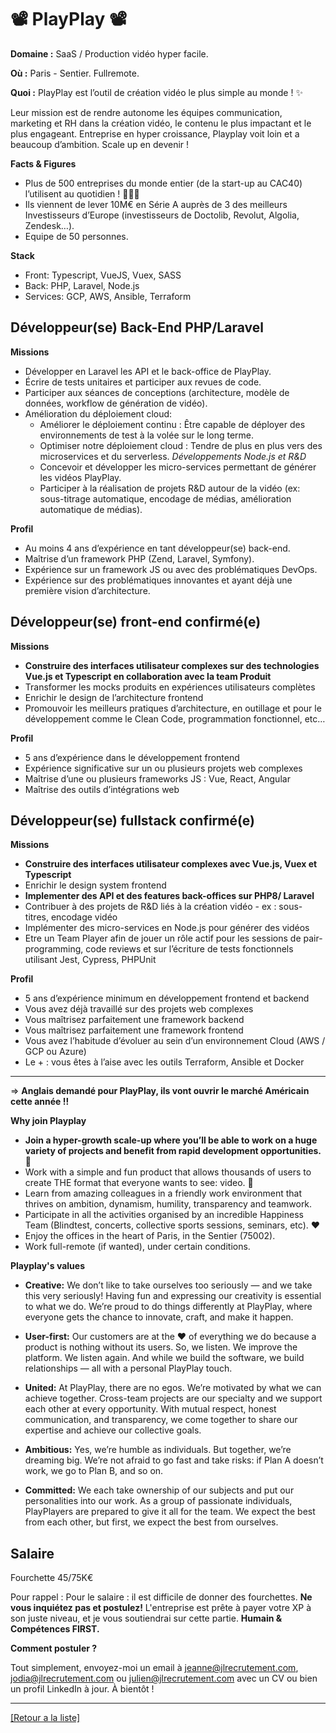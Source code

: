 # 📽️ PlayPlay 📽️

**Domaine :** SaaS / Production vidéo hyper facile.

**Où :** Paris - Sentier. Fullremote.

**Quoi :** PlayPlay est l’outil de création vidéo le plus simple au monde ! ✨

Leur mission est de rendre autonome les équipes communication, marketing et RH dans la création vidéo, le contenu le plus impactant et le plus engageant. 
Entreprise en hyper croissance, Playplay voit loin et a beaucoup d’ambition. Scale up en devenir !

**Facts & Figures**

* Plus de 500 entreprises du monde entier (de la start-up au CAC40) l’utilisent au quotidien ! 🌟🤩💫
* Ils viennent de lever 10M€ en Série A auprès de 3 des meilleurs Investisseurs d’Europe (investisseurs de Doctolib, Revolut, Algolia, Zendesk…).
* Equipe de 50 personnes.

**Stack**

* Front: Typescript, VueJS, Vuex, SASS
* Back: PHP, Laravel, Node.js
* Services: GCP, AWS, Ansible, Terraform


## Développeur(se) Back-End PHP/Laravel

**Missions**

* Développer en Laravel les API et le back-office de PlayPlay.
* Écrire de tests unitaires et participer aux revues de code.
* Participer aux séances de conceptions (architecture, modèle de données, workflow de génération de vidéo).
* Amélioration du déploiement cloud: 
	* Améliorer le déploiement continu : Être capable de déployer des environnements de test à la volée sur le long terme.
	* Optimiser notre déploiement cloud : Tendre de plus en plus vers des microservices et du serverless.
*Développements Node.js et R&D*
	* Concevoir et développer les micro-services permettant de générer les vidéos PlayPlay.
	* Participer à la réalisation de projets R&D autour de la vidéo (ex: sous-titrage automatique, encodage de médias, amélioration automatique de médias).

**Profil**

* Au moins 4 ans d’expérience en tant développeur(se) back-end.
* Maîtrise d’un framework PHP (Zend, Laravel, Symfony).
* Expérience sur un framework JS ou avec des problématiques DevOps.
* Expérience sur des problématiques innovantes et ayant déjà une première vision d’architecture.

## Développeur(se) front-end confirmé(e)

**Missions**

* **Construire des interfaces utilisateur complexes sur des technologies Vue.js et Typescript en collaboration avec la team Produit**
* Transformer les mocks produits en expériences utilisateurs complètes
* Enrichir le design de l’architecture frontend
* Promouvoir les meilleurs pratiques d’architecture, en outillage et pour le développement comme le Clean Code, programmation fonctionnel, etc…

**Profil**

* 5 ans d’expérience dans le développement frontend
* Expérience significative sur un ou plusieurs projets web complexes
* Maîtrise d’une ou plusieurs frameworks JS : Vue, React, Angular
* Maîtrise des outils d’intégrations web


## Développeur(se) fullstack confirmé(e)

**Missions**

* **Construire des interfaces utilisateur complexes avec Vue.js, Vuex et Typescript**
* Enrichir le design system frontend
* **Implementer des API et des features back-offices sur PHP8/ Laravel**
* Contribuer à des projets de R&D liés à la création vidéo - ex : sous-titres, encodage vidéo
* Implémenter des micro-services en Node.js pour générer des vidéos
* Etre un Team Player afin de jouer un rôle actif pour les sessions de pair-programming, code reviews et sur l’écriture de tests fonctionnels utilisant Jest, Cypress, PHPUnit

**Profil**

* 5 ans d’expérience minimum en développement frontend et backend
* Vous avez déjà travaillé sur des projets web complexes
* Vous maîtrisez parfaitement une framework backend
* Vous maîtrisez parfaitement une framework frontend
* Vous avez l’habitude d’évoluer au sein d’un environnement Cloud (AWS / GCP ou Azure) 
* Le + : vous êtes à l’aise avec les outils Terraform, Ansible et Docker


----------

=> **Anglais demandé pour PlayPlay, ils vont ouvrir le marché Américain cette année !!**


**Why join Playplay**

* **Join a hyper-growth scale-up where you’ll be able to work on a huge variety of projects and benefit from rapid development opportunities. 🌱**
* Work with a simple and fun product that allows thousands of users to create THE format that everyone wants to see: video. 🎥
* Learn from amazing colleagues in a friendly work environment that thrives on ambition, dynamism, humility, transparency and teamwork.
* Participate in all the activities organised by an incredible Happiness Team (Blindtest, concerts, collective sports sessions, seminars, etc). ❤️
* Enjoy the offices in the heart of Paris, in the Sentier (75002).
* Work full-remote (if wanted), under certain conditions.

**Playplay's values**

* **Creative:** We don’t like to take ourselves too seriously — and we take this very seriously! Having fun and expressing our creativity is essential to what we do. We’re proud to do things differently at PlayPlay, where everyone gets the chance to innovate, craft, and make it happen.

* **User-first:** Our customers are at the ❤️‍ of everything we do because a product is nothing without its users. So, we listen. We improve the platform. We listen again. And while we build the software, we build relationships — all with a personal PlayPlay touch.

* **United:** At PlayPlay, there are no egos. We’re motivated by what we can achieve together. Cross-team projects are our specialty and we support each other at every opportunity. With mutual respect, honest communication, and transparency, we come together to share our expertise and achieve our collective goals.

* **Ambitious:** Yes, we’re humble as individuals. But together, we’re dreaming big. We’re not afraid to go fast and take risks: if Plan A doesn’t work, we go to Plan B, and so on. 

* **Committed:** We each take ownership of our subjects and put our personalities into our work. As a group of passionate individuals, PlayPlayers are prepared to give it all for the team. We expect the best from each other, but first, we expect the best from ourselves.

## Salaire 

Fourchette 45/75K€

Pour rappel :  Pour le salaire : il est difficile de donner des fourchettes. **Ne vous inquiétez pas et postulez!** L'entreprise est prête à payer votre XP à son juste niveau, et je vous soutiendrai sur cette partie. **Humain & Compétences FIRST.**


**Comment postuler ?**

Tout simplement, envoyez-moi un email à jeanne@jlrecrutement.com, jodia@jlrecrutement.com ou julien@jlrecrutement.com avec un CV ou bien un profil LinkedIn à jour. À bientôt ! 

----
<a href="https://github.com/jlondiche/job-board-php/blob/master/README.md">[Retour a la liste]</a>